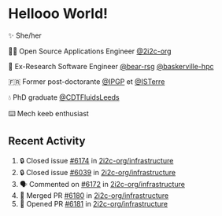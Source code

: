 # Hellooo World!

✨ She/her

👩‍💻 Open Source Applications Engineer [@2i2c-org](https://2i2c.org/)

🐻 Ex-Research Software Engineer [@bear-rsg](https://github.com/bear-rsg) [@baskerville-hpc](https://github.com/baskerville-hpc) 

🇫🇷 Former post-doctorante [@IPGP](https://github.com/IPGP) et [@ISTerre](https://www.isterre.fr/) 

💧 PhD graduate [@CDTFluidsLeeds](https://fluid-dynamics.leeds.ac.uk/) 

⌨️ Mech keeb enthusiast 

## Recent Activity 

<!--START_SECTION:activity-->
1. 🔒 Closed issue [#6174](https://github.com/2i2c-org/infrastructure/issues/6174) in [2i2c-org/infrastructure](https://github.com/2i2c-org/infrastructure)
2. 🔒 Closed issue [#6039](https://github.com/2i2c-org/infrastructure/issues/6039) in [2i2c-org/infrastructure](https://github.com/2i2c-org/infrastructure)
3. 🗣 Commented on [#6172](https://github.com/2i2c-org/infrastructure/pull/6172#issuecomment-2955896682) in [2i2c-org/infrastructure](https://github.com/2i2c-org/infrastructure)
4. 🎉 Merged PR [#6180](https://github.com/2i2c-org/infrastructure/pull/6180) in [2i2c-org/infrastructure](https://github.com/2i2c-org/infrastructure)
5. 💪 Opened PR [#6181](https://github.com/2i2c-org/infrastructure/pull/6181) in [2i2c-org/infrastructure](https://github.com/2i2c-org/infrastructure)
<!--END_SECTION:activity-->
